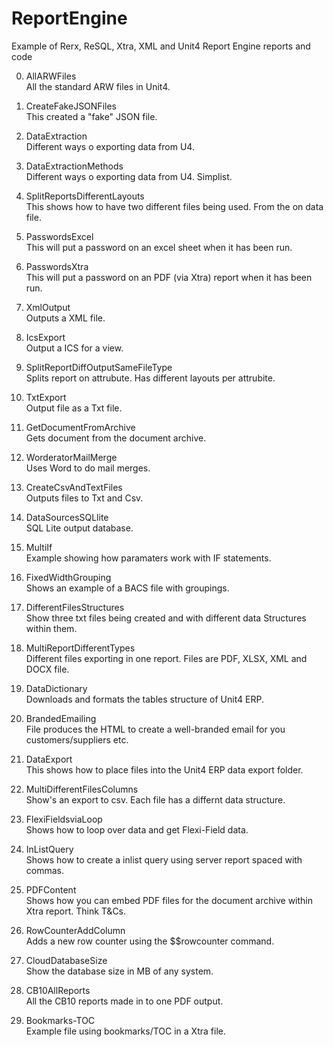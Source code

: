# ReportEngine
Example of Rerx, ReSQL, Xtra, XML and Unit4 Report Engine reports and code

00. AllARWFiles <br/>
All the standard ARW files in Unit4.

00. CreateFakeJSONFiles <br/>
This created a "fake" JSON file.

01. DataExtraction <br/>
Different ways o exporting data from U4.

02. DataExtractionMethods <br/>
Different ways o exporting data from U4. Simplist.

03. SplitReportsDifferentLayouts <br/>
This shows how to have two different files being used. From the on data file.

04. PasswordsExcel <br/>
This will put a password on an excel sheet when it has been run.

05. PasswordsXtra <br/>
This will put a password on an PDF (via Xtra) report when it has been run.

06. XmlOutput <br/>
Outputs a XML file.

07. IcsExport <br/>
Output a ICS for a view.

08. SplitReportDiffOutputSameFileType <br/>
Splits report on attrubute. Has different layouts per attrubite.

09. TxtExport <br/>
Output file as a Txt file.

10. GetDocumentFromArchive <br/>
Gets document from the document archive.

11. WorderatorMailMerge <br/>
Uses Word to do mail merges.

12. CreateCsvAndTextFiles <br/>
Outputs files to Txt and Csv.

13. DataSourcesSQLlite <br/>
SQL Lite output database.

14. MultiIf <br/>
Example showing how paramaters work with IF statements.

15. FixedWidthGrouping <br/>
Shows an example of a BACS file with groupings.

16. DifferentFilesStructures <br/>
Show three txt files being created and with different data Structures within them.

17. MultiReportDifferentTypes <br/>
Different files exporting in one report. Files are PDF, XLSX, XML and DOCX file.

18. DataDictionary <br/>
Downloads and formats the tables structure of Unit4 ERP.

19. BrandedEmailing <br/>
File produces the HTML to create a well-branded email for you customers/suppliers etc.

20. DataExport <br/>
This shows how to place files into the Unit4 ERP data export folder.

21. MultiDifferentFilesColumns <br/>
Show's an export to csv. Each file has a differnt data structure.

22. FlexiFieldsviaLoop <br/>
Shows how to loop over data and get Flexi-Field data.

23. InListQuery <br/>
Shows how to create a inlist query using server report spaced with commas.

24. PDFContent <br/>
Shows how you can embed PDF files for the document archive within Xtra report. Think T&Cs.

25. RowCounterAddColumn <br/>
Adds a new row counter using the $$rowcounter command.

26. CloudDatabaseSize <br/>
Show the database size in MB of any system.

27. CB10AllReports <br/>
All the CB10 reports made in to one PDF output.

28. Bookmarks-TOC  <br/>
Example file using bookmarks/TOC in a Xtra file.


